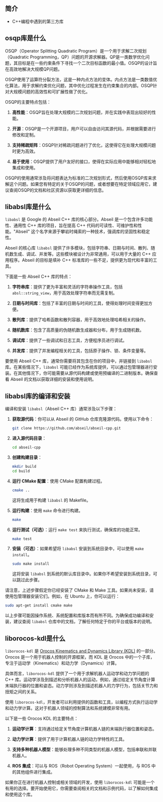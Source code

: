 ## 简介

+ C++编程中遇到的第三方库

## osqp库是什么

OSQP（Operator Splitting Quadratic Program）是一个用于求解二次规划（Quadratic Programming，QP）问题的开源求解器。QP是一类数学优化问题，其目标是在一些约束条件下寻找一个二次目标函数的最小值。OSQP的设计旨在高效地解决大规模QP问题。

OSQP使用了运算符分裂方法，这是一种内点方法的变体。内点方法是一类数值优化算法，用于求解约束优化问题，其中优化过程发生在约束集合的内部。OSQP针对大规模问题的高效性和可扩展性做了优化。

OSQP的主要特点包括：

1. **高性能**：OSQP旨在处理大规模的二次规划问题，并在实践中表现出较好的性能。

2. **开源**：OSQP是一个开源项目，用户可以自由访问其源代码，并根据需要进行修改和定制。

3. **支持稀疏矩阵**：OSQP针对稀疏问题进行了优化，这使得它在处理大规模问题时更为高效。

4. **易于使用**：OSQP提供了用户友好的接口，使得在实际应用中能够相对轻松地集成和使用。

OSQP的使用通常涉及将问题表达为标准的二次规划形式，然后使用OSQP库来求解这个问题。如果您有特定的关于OSQP的问题，或者想要在特定领域应用它，建议查阅OSQP的文档和社区资源以获取更详细的信息。

## libabsl库是什么

`libabsl` 是 Google 的 Abseil C++ 库的核心部分。Abseil 是一个包含许多功能性、通用性 C++ 库的项目，旨在提高 C++ 代码的可读性、可维护性和性能。"Abseil" 这个名字来源于攀岩时绳索的一种技术，强调库的坚固性和稳定性。

Abseil 的核心库 `libabsl` 提供了许多模块，包括字符串、日期与时间、散列、随机数生成、调试、并发等。这些模块被设计为非常通用，可以用于大量的 C++ 应用程序。Abseil 的目标是填补 C++ 标准库的一些不足，提供更为现代和丰富的工具。

下面是一些 Abseil C++ 库的特点：

1. **字符串库**：提供了更为丰富和灵活的字符串操作工具，包括 `absl::string_view`，用于高效处理字符串而无需复制。

2. **日期与时间库**：包括了丰富的日期与时间的工具，使得处理时间变得更加方便。

3. **散列库**：提供了哈希函数和散列容器，用于高效地处理哈希相关的操作。

4. **随机数库**：包含了高质量的伪随机数生成器和分布，用于生成随机数。

5. **调试库**：提供了一些调试和日志工具，方便程序员进行调试。

6. **并发库**：提供了并发编程相关的工具，包括原子操作、锁、条件变量等。

要使用 Abseil C++ 库，通常你需要将其包含在你的项目中，并链接到 `libabsl` 库。在某些情况下，`libabsl` 可能已经作为系统库提供，可以通过包管理器进行安装。在其他情况下，你可能需要从源代码构建或使用预编译的二进制版本。确保查看 Abseil 的文档以获取详细的安装和使用说明。

## libabsl库的编译和安装

编译和安装 `libabsl`（Abseil C++ 库）通常涉及以下步骤：

1. **获取源代码**：你可以从 Abseil 的 GitHub 仓库克隆源代码。使用以下命令：

    ```bash
    git clone https://github.com/abseil/abseil-cpp.git
    ```

2. **进入源代码目录**：

    ```bash
    cd abseil-cpp
    ```

3. **创建构建目录**：

    ```bash
    mkdir build
    cd build
    ```

4. **运行 CMake 配置**：使用 CMake 配置构建过程。

    ```bash
    cmake ..
    ```

   这将生成用于构建 `libabsl` 的 Makefile。

5. **运行构建**：使用 `make` 命令进行构建。

    ```bash
    make
    ```

6. **运行测试（可选）**：运行 `make test` 来执行测试，确保库的功能正常。

    ```bash
    make test
    ```

7. **安装（可选）**：如果希望将 `libabsl` 安装到系统目录中，可以使用 `make install`。

    ```bash
    sudo make install
    ```

   这将安装 `libabsl` 到系统的默认库目录中。如果你不希望安装到系统目录，可以跳过此步骤。

请注意，上述步骤假定你已经安装了 CMake 和 Make 工具。如果尚未安装，请使用包管理器安装它们。例如，在 Ubuntu 上，你可以运行：

```bash
sudo apt-get install cmake make
```

以上步骤可能因操作系统、系统配置和库版本而有所不同。为确保成功编译和安装，建议查阅 `libabsl` 仓库中的文档，了解任何特定于你的平台或版本的说明。

## liborocos-kdl是什么

`liborocos-kdl` 是 [Orocos Kinematics and Dynamics Library (KDL)](https://orocos.org/kdl) 的一部分。Orocos 是一个用于机器人控制的开源框架，而 KDL 是 Orocos 中的一个子库，专注于运动学（Kinematics）和动力学（Dynamics）计算。

具体而言，`liborocos-kdl` 提供了一个用于求解机器人运动学和动力学问题的 C++ 库。运动学涉及到描述和分析机器人的运动，例如，通过给定关节角度计算末端执行器的位置和姿态。动力学则涉及到描述机器人的力学行为，包括关节力和扭矩之间的关系。

使用 `liborocos-kdl`，开发者可以利用提供的函数和工具，以编程方式执行运动学和动力学计算。这对于机器人领域的控制算法和系统建模非常有用。

以下是一些 Orocos KDL 的主要特点：

1. **运动学计算**：支持通过给定关节角度计算机器人链的末端执行器位置和姿态。

2. **动力学计算**：提供了用于计算机器人链的动力学特性的工具。

3. **支持多种机器人模型**：能够处理多种不同类型的机器人模型，包括串联和并联机器人。

4. **ROS 集成**：可以与 ROS（Robot Operating System）一起使用，与 ROS 中的其他组件进行集成。

如果你正在进行机器人控制或相关领域的开发，使用 `liborocos-kdl` 可能是一个有用的选择。要开始使用它，你需要查阅相关的文档和示例代码，以了解如何集成和使用这个库。